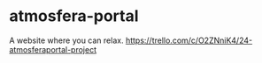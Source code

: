 # atmosfera-portal
A website where you can relax. https://trello.com/c/O2ZNniK4/24-atmosferaportal-project
